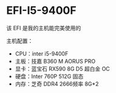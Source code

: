 # EFI-I5-9400F

该 EFI 是我的主机能完美使用的

主机配置：
- CPU：inter i5-9400F
- 主板：技嘉 B360 M AORUS PRO
- 显卡：蓝宝石 RX590 8G D5 超白金 OC
- 硬盘：Inter 760P 512G 固态
- 内存：芝奇 DDR4 2666频率 8G*2
